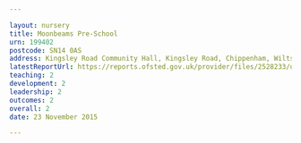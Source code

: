 ```yaml
---

layout: nursery
title: Moonbeams Pre-School
urn: 199402
postcode: SN14 0AS
address: Kingsley Road Community Hall, Kingsley Road, Chippenham, Wiltshire, SN14 0AS
latestReportUrl: https://reports.ofsted.gov.uk/provider/files/2528233/urn/199402.pdf
teaching: 2
development: 2
leadership: 2
outcomes: 2
overall: 2
date: 23 November 2015

---
```

